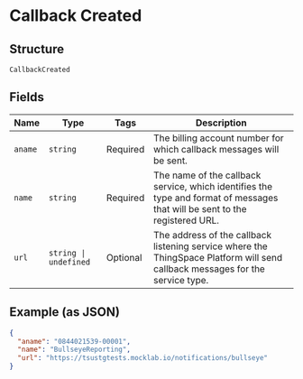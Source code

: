 
# Callback Created

## Structure

`CallbackCreated`

## Fields

| Name | Type | Tags | Description |
|  --- | --- | --- | --- |
| `aname` | `string` | Required | The billing account number for which callback messages will be sent. |
| `name` | `string` | Required | The name of the callback service, which identifies the type and format of messages that will be sent to the registered URL. |
| `url` | `string \| undefined` | Optional | The address of the callback listening service where the ThingSpace Platform will send callback messages for the service type. |

## Example (as JSON)

```json
{
  "aname": "0844021539-00001",
  "name": "BullseyeReporting",
  "url": "https://tsustgtests.mocklab.io/notifications/bullseye"
}
```

